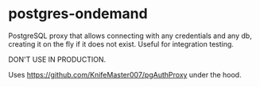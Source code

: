 # postgres-ondemand
PostgreSQL proxy that allows connecting with any credentials and any db, creating it on the fly if it does not exist.
Useful for integration testing.

DON'T USE IN PRODUCTION.

Uses https://github.com/KnifeMaster007/pgAuthProxy under the hood.
